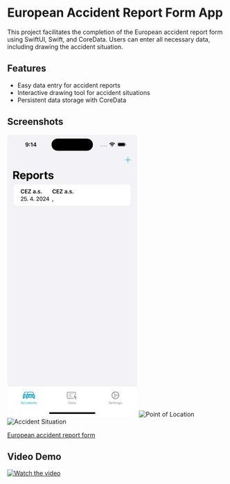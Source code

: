 # European Accident Report Form App

This project facilitates the completion of the European accident report form using SwiftUI, Swift, and CoreData. Users can enter all necessary data, including drawing the accident situation.

## Features
- Easy data entry for accident reports
- Interactive drawing tool for accident situations
- Persistent data storage with CoreData

## Screenshots
![Main View](https://github.com/Marcel-git666/Accidents/blob/master/Accidents/Assets.xcassets/ss0.imageset/ss0.png?raw=true)
![Point of Location](https://github.com/Marcel-git666/Accidents/blob/master/Accidents/Assets.xcassets/ss0.imageset/ss1.png?raw=true)
![Accident Situation](https://github.com/Marcel-git666/Accidents/blob/master/Accidents/Assets.xcassets/ss0.imageset/ss2.png?raw=true)

[European accident report form](https://github.com/Marcel-git666/Accidents/blob/master/Accidents/Assets.xcassets/form.imageset/form.pdf)
## Video Demo
[![Watch the video](path/to/thumbnail.png)](path/to/demo_video.mp4)
